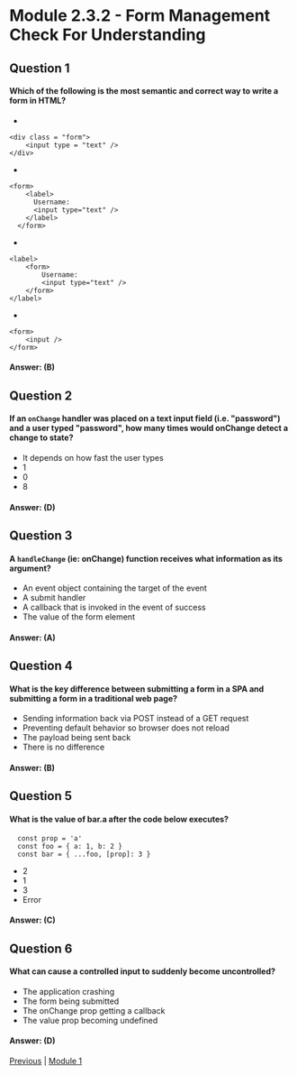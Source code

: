 # Module 2.3.2 - Form Management Check For Understanding

## Question 1

####  Which of the following is the most semantic and correct way to write a form in HTML?

-   
```
<div class = "form">
    <input type = "text" />
</div>
```
-   
```
<form>
    <label>
      Username:
      <input type="text" />
    </label>
  </form>
```
-   
```
<label>
    <form>
        Username:
        <input type="text" />
    </form>
</label>
```
-   
```
<form>
    <input />
</form>
```

#### Answer:   (B) 

## Question 2

####  If an `onChange` handler was placed on a text input field (i.e. "password") and a user typed "password", how many times would onChange detect a change to state?


-  It depends on how fast the user types  
- 1 
- 0 
- 8

#### Answer:   (D) 

## Question 3

####  A `handleChange` (ie: onChange) function receives what information as its argument?

-   An event object containing the target of the event 
-   A submit handler 
-   A callback that is invoked in the event of success 
-   The value of the form element 

#### Answer:   (A) 

## Question 4

####  What is the key difference between submitting a form in a SPA and submitting a form in a traditional web page?

-   Sending information back via POST instead of a GET request 
-   Preventing default behavior so browser does not reload 
-   The payload being sent back 
-   There is no difference 

#### Answer:   (B) 

## Question 5

####  What is the value of bar.a after the code below executes?
```
  const prop = 'a'
  const foo = { a: 1, b: 2 }
  const bar = { ...foo, [prop]: 3 }
```

- 2
- 1
- 3
- Error

#### Answer:   (C) 

## Question 6

####  What can cause a controlled input to suddenly become uncontrolled?

-   The application crashing 
-   The form being submitted 
-   The onChange prop getting a callback
-   The value prop becoming undefined

#### Answer:   (D) 








[Previous](./Object_4.md) | [Module 1](../../Module_1-Class-Components/README.md)
